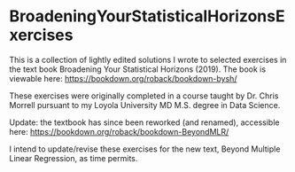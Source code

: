 # BroadeningYourStatisticalHorizonsExercises
This is a collection of lightly edited solutions I wrote to selected exercises in the text book Broadening Your Statistical Horizons (2019). The book is viewable here: https://bookdown.org/roback/bookdown-bysh/

These exercises were originally completed in a course taught by Dr. Chris Morrell pursuant to my Loyola University MD M.S. degree in Data Science.

Update: the textbook has since been reworked (and renamed), accessible here: https://bookdown.org/roback/bookdown-BeyondMLR/

I intend to update/revise these exercises for the new text, Beyond Multiple Linear Regression, as time permits.  
